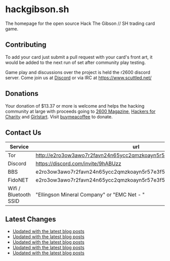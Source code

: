 # hackgibson.sh
The homepage for the open source Hack The Gibson // SH trading card game.


## Contributing

To add your card just submit a pull request with your card's front art, it would be added to the next run of set after community play testing.

Game play and discussions over the project is held the r2600 discord server. Come join us at [Discord](https://discord.com/invite/9hABUzz) or via IRC at https://www.scuttled.net/


## Donations

Your donation of $13.37 or more is welcome and helps the hacking community at large with proceeds going to [2600 Magazine](https://2600.com/), [Hackers for Charity](https://hackersforcharity.org) and [Girlstart](https://girlstart.org).  Visit [buymeacoffee](https://www.buymeacoffee.com/hackgibson.sh) to donate.


## Contact Us

Service | url
-|-
Tor | http://e2ro3ow3awo7r2favn24n65ycc2qmzkoayn5r57e3f56nvjwdcgg32ad.onion
Discord | https://discord.com/invite/9hABUzz
BBS | e2ro3ow3awo7r2favn24n65ycc2qmzkoayn5r57e3f56nvjwdcgg32ad.onion:23
FidoNET | e2ro3ow3awo7r2favn24n65ycc2qmzkoayn5r57e3f56nvjwdcgg32ad.onion:24554
Wifi / Bluetooth SSID | "Ellingson Mineral Company" or "EMC Net - <fidonet address>"

## Latest Changes
<!-- BLOG-POST-LIST:START -->
- [Updated with the latest blog posts](https://github.com/DFW2600/hackgibson.sh/commit/7ee11af7d0a82a69fd2aacf879c8b3d5a37215ee)
- [Updated with the latest blog posts](https://github.com/DFW2600/hackgibson.sh/commit/7b1cf708a5837b039e6b2b2ecda5d980b804ab12)
- [Updated with the latest blog posts](https://github.com/DFW2600/hackgibson.sh/commit/dc15517959ac0446f62f1c936cef42ea632088db)
- [Updated with the latest blog posts](https://github.com/DFW2600/hackgibson.sh/commit/ba7e0df877f0572c35a77dc781ea1f8f46e903dd)
- [Updated with the latest blog posts](https://github.com/DFW2600/hackgibson.sh/commit/ac974969b0f95fd58c76d6ab05cb58c2087b9853)
<!-- BLOG-POST-LIST:END -->
